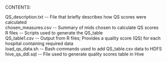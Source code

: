 CONTENTS:  
  
QS_description.txt -- File that briefly describes how QS scores were calculated  
chosen_measures.csv -- Summary of mids chosen to calculate QS scores  
R files -- Scripts used to generate the QS_table  
QS_table1.csv -- Output from R files; Provides a quality score (QS) for each hospital containing required data  
load_qs_data.sh -- Bash commands used to add QS_table.csv data to HDFS  
hive_qs_ddl.sql -- File used to generate quality scores table in Hive  
